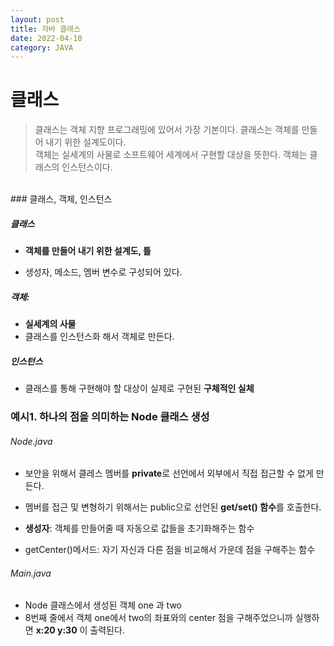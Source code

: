 ```yaml
---
layout: post
title: 자바 클래스
date: 2022-04-10
category: JAVA
---
```


# 클래스

> 클래스는 객체 지향 프로그래밍에 있어서 가장 기본이다. 클래스는 객체를 만들어 내기 위한 설계도이다. <br> 객체는 실세계의 사물로 소프트웨어 세계에서 구현할 대상을 뜻한다. 객체는 클래스의 인스턴스이다.

<br>
### 클래스, 객체, 인스턴스

##### 클래스

- **객체를 만들어 내기 위한 설계도, 틀**

- 생성자, 메소드, 멤버 변수로 구성되어 있다.

##### 객체:

- **실세계의 사물**
- 클래스를 인스턴스화 해서 객체로 만든다.

##### 인스턴스

- 클래스를 통해 구현해야 할 대상이 실제로 구현된 **구체적인 실체**

### 예시1. 하나의 점을 의미하는 Node 클래스 생성

###### Node.java

<script src="https://gist.github.com/handyejin/946e1535096c46251e7a0b0b64cbf742.js"></script>

- 보안을 위해서 클레스 멤버를 **private**로 선언에서 외부에서 직접 접근할 수 없게 만든다.

- 멤버를 접근 및 변형하기 위해서는 public으로 선언된 **get/set() 함수**를 호출한다.
- **생성자**: 객체를 만들어줄 때 자동으로 값들을 초기화해주는 함수
- getCenter()메서드: 자기 자신과 다른 점을 비교해서 가운데 점을 구해주는 함수

###### Main.java

<script src="https://gist.github.com/handyejin/9da2fddeee31ddcaa8375742cfeb8cfa.js"></script>

- Node 클래스에서 생성된 객체 one 과 two
- 8번째 줄에서 객체 one에서 two의 좌표와의 center 점을 구해주었으니까 실행하면 **x:20 y:30** 이 출력된다.
